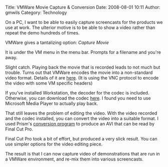 Title: VMWare Movie Capture & Conversion
Date: 2008-08-01 10:11
Author: gmwils
Category: Technology

On a PC, I want to be able to easily capture screencasts for the
products we use at work. The ulterior motive is to be able to show a
video rather than repeat the demo hundreds of times.

VMWare gives a tantalizing option: *Capture Movie*

It is under the VM menu in the menu bar. Prompts for a filename and
you're away.

Slight catch. Playing back the movie that is recorded leads to not much
but trouble. Turns out that VMWare encodes the movie into a non-standard
video format. Details of it are [here][]. (It is using the VNC protocol
to encode the video with some VM specific headers)

If you've installed Workstation, the decoder for the codec is included.
Otherwise, you can download the codec [here][1]. I found you need to use
Microsoft Media Player to actually play back.

That still leaves the problem of editing the video. With the video
recorded and the codec installed, you can convert the video into a
suitable format. I used Prism's [conversion program][] to produce an AVI
that can be read by Final Cut Pro.

Final Cut Pro took a bit of effort, but produced a very slick result.
You can use simpler options for the video editing piece.

The result is that I can now capture video of demonstrations that are
run in a VMWare environment, and re-mix them into various screencasts.

  [here]: http://wiki.multimedia.cx/index.php?title=VMware_Video
  [1]: http://www.moviecodec.com/downloads/400d.html
  [conversion program]: http://www.nchsoftware.com/prism/index.html
